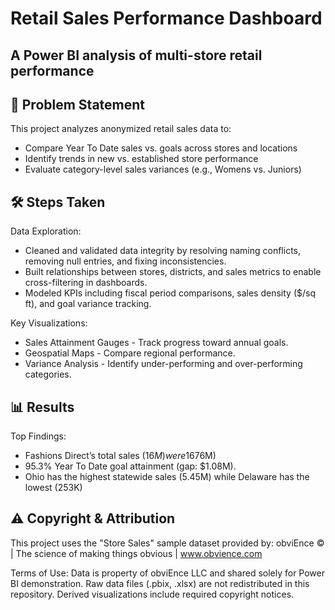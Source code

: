 # Retail Sales Performance Dashboard

## A Power BI analysis of multi-store retail performance

## 📌 Problem Statement

This project analyzes anonymized retail sales data to:
- Compare Year To Date sales vs. goals across stores and locations
- Identify trends in new vs. established store performance
- Evaluate category-level sales variances (e.g., Womens vs. Juniors)

## 🛠️ Steps Taken

Data Exploration:
- Cleaned and validated data integrity by resolving naming conflicts, removing null entries, and fixing inconsistencies.
- Built relationships between stores, districts, and sales metrics to enable cross-filtering in dashboards.
- Modeled KPIs including fiscal period comparisons, sales density ($/sq ft), and goal variance tracking.

Key Visualizations:
- Sales Attainment Gauges - Track progress toward annual goals.
- Geospatial Maps - Compare regional performance.
- Variance Analysis - Identify under-performing and over-performing categories.

## 📊 Results

Top Findings:
- Fashions Direct’s total sales ($16M) were 167% higher than Lindseys' ($6M)
- 95.3% Year To Date goal attainment (gap: $1.08M).
- Ohio has the highest statewide sales (5.45M) while Delaware has the lowest (253K)
  
## ⚠️ Copyright & Attribution

This project uses the "Store Sales" sample dataset provided by:
obviEnce © | The science of making things obvious | www.obvience.com  

Terms of Use:
Data is property of obviEnce LLC and shared solely for Power BI demonstration.
Raw data files (.pbix, .xlsx) are not redistributed in this repository.
Derived visualizations include required copyright notices.
